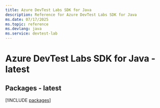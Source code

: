 ```yaml
---
title: Azure DevTest Labs SDK for Java
description: Reference for Azure DevTest Labs SDK for Java
ms.date: 07/17/2025
ms.topic: reference
ms.devlang: java
ms.service: devtest-lab
---
```

# Azure DevTest Labs SDK for Java - latest
## Packages - latest
[!INCLUDE [packages](devtest-labs-index.md)]